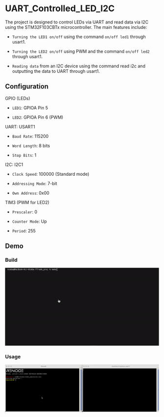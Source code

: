 # UART_Controlled_LED_I2C

The project is designed to control LEDs via UART and read data via I2C using the STM32F103CBTx microcontroller. The main features include:

- `Turning the LED1 on/off` using the command `on/off led1` through usart1.

- `Turning the LED2 on/off` using PWM and the command `on/off led2` through usart1.

- `Reading data` from an I2C device using the command read i2c and outputting the data to UART through usart1.


## Configuration
GPIO (LEDs)
- `LED1`: GPIOA Pin 5

- `LED2`: GPIOA Pin 6 (PWM)

UART: USART1

- `Baud Rate`: 115200

- `Word Length`: 8 bits

- `Stop Bits`: 1


I2C: I2C1

- `Clock Speed`: 100000 (Standard mode)

- `Addressing Mode`: 7-bit

- `Own Address`: 0x00


TIM3 (PWM for LED2)

- `Prescaler`: 0

- `Counter Mode`: Up

- `Period`: 255

## Demo

### Build
![](./ref/build.gif)

### Usage
![123](./ref/usage.gif)
